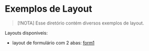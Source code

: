 # Exemplos de Layout

> [!NOTA]
> Esse diretório contém diversos exemplos de layout.

Layouts disponiveis:
- layout de formulário com 2 abas: [form1](./form1)